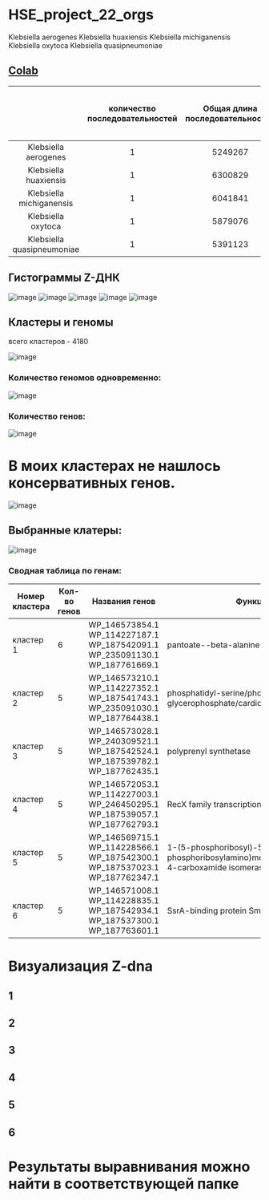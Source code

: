 # HSE_project_22_orgs
Klebsiella aerogenes
Klebsiella huaxiensis
Klebsiella michiganensis
Klebsiella oxytoca
Klebsiella quasipneumoniae
## [Colab](https://colab.research.google.com/drive/1vz3KBdpZRKGDJNS3i428M-5wsqcpijgT#scrollTo=pIZPt1ptkh5D)

|  | количество последовательностей| Общая длина последовательностей |Количество найденных участков Zh-score>500 | Общая длина | Процент покрытия экзонами | Количество генов | предсказанные Z-dna|
| :---: | :---: | :---: | :---: | :---: | :---: | :---: | :---: |
 |Klebsiella aerogenes | 1 | 5249267 | 39069 | 368700 | 90.1 | 5027 | 5183422|
 | Klebsiella huaxiensis | 1 | 6300829 |34483 | 329328 | 88.4 | 5837 | 6183608|
| Klebsiella michiganensis | 1 | 6041841 | 47242 | 449478 | 87.8 | 5614| 5935402|
 | Klebsiella oxytoca | 1 | 5879076 | 43148 | 409990 | 88.4| 5511 |5864574|
 | Klebsiella quasipneumoniae | 1 | 5391123 | 37260 | 352800 | 88.3 | 5166 |5242686|
## Гистограммы  Z-ДНК


![image](https://user-images.githubusercontent.com/61352475/173182533-dfcab788-ce6c-4d6b-b61c-fb7cc066a9c1.png)
![image](https://user-images.githubusercontent.com/61352475/173182541-a3cf0222-c77f-4989-a6bc-55b1124fc556.png)
![image](https://user-images.githubusercontent.com/61352475/173182550-08af196b-23fe-48ad-ab19-c7feffce2294.png)
![image](https://user-images.githubusercontent.com/61352475/173182555-48993480-ff7e-46e6-84c0-41e68acf129f.png)
![image](https://user-images.githubusercontent.com/61352475/173182570-6fb07a0b-e223-4705-b710-87abbf820e89.png)

## Кластеры и геномы
 всего кластеров - 4180
 
 ![image](https://user-images.githubusercontent.com/61352475/173520429-ff34e6c8-450f-4fc9-9f05-620c7053235c.png)
### Количество геномов одновременно: 
![image](https://user-images.githubusercontent.com/61352475/173546948-54224579-55ca-43bb-acb4-ca5c04eaf5b8.png)
### Количество генов:
![image](https://user-images.githubusercontent.com/61352475/173510106-c36d6abe-76af-4f11-bd1e-3ca41ae2b573.png)
# В моих кластерах не нашлось консервативных генов.
![image](https://user-images.githubusercontent.com/61352475/173520003-c97e39ba-0dbb-46a9-ac20-5f5bf472af0c.png)
## Выбранные клатеры:
![image](https://user-images.githubusercontent.com/61352475/173821915-67ffd356-aab2-4280-b117-5a3a0dbb3aff.png)
### Сводная таблица по генам:
| **Номер кластера** | **Кол-во генов** | **Названия генов** | **Функция генов** | **Z-ДНК и их расположение** | **Z-DNA score** | 
| ------------- | ------------- |--------------------| ---- | --- | ----- |
|  кластер 1| 6 | WP_146573854.1	WP_114227187.1	WP_187542091.1	WP_235091130.1	WP_187761669.1 | pantoate--beta-alanine ligase | 29 (5 в промоторе) | См. рис. 1 | 
| кластер 2| 5 | WP_146573210.1	WP_114227352.1	WP_187541743.1	WP_235091030.1	WP_187764438.1 | phosphatidyl-serine/phosphatidyl-glycerophosphate/cardiolipin synthase | 31 (5 в промоторе) | См. рис. 2 | 
| кластер 3| 5 | WP_146573028.1	WP_240309521.1	WP_187542524.1	WP_187539782.1	WP_187762435.1 | polyprenyl synthetase | 34 (5 в промоторе) | См. рис. 3 |
| кластер 4| 5 | WP_146572053.1	WP_114227003.1	WP_246450295.1	WP_187539057.1	WP_187762793.1 | RecX family transcriptional regulator |  25 (5 в промоторе) | См. рис. 4 |
| кластер 5| 5 | WP_146569715.1	WP_114228566.1	WP_187542300.1	WP_187537023.1	WP_187762347.1 | 1-(5-phosphoribosyl)-5-[(5-phosphoribosylamino)methylideneamino]imidazole-4-carboxamide isomerase | 35 (5 в промоторе) | См. рис. 5 |
| кластер 6| 5 | WP_146571008.1	WP_114228835.1	WP_187542934.1	WP_187537300.1	WP_187763601.1 | SsrA-binding protein SmpB | 16 (5 в промоторе) | См. рис. 6 |
# Визуализация Z-dna
## 1

## 2

## 3

## 4

## 5

## 6
# Результаты выравнивания можно найти в соответствующей папке
